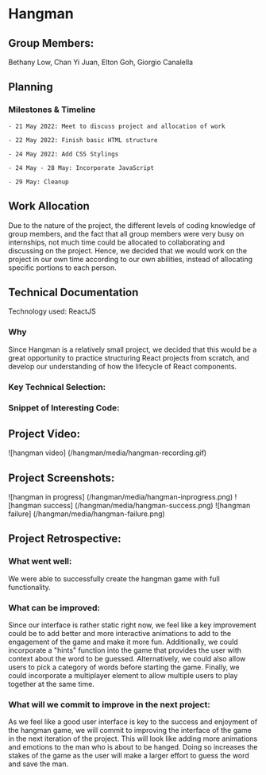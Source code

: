 # Hangman
## Group Members:
  Bethany Low, Chan Yi Juan, Elton Goh, Giorgio Canalella
  
##  Planning
###    Milestones & Timeline
    
    - 21 May 2022: Meet to discuss project and allocation of work
    
    - 22 May 2022: Finish basic HTML structure
    
    - 24 May 2022: Add CSS Stylings
    
    - 24 May - 28 May: Incorporate JavaScript
    
    - 29 May: Cleanup
  
##  Work Allocation
  
  Due to the nature of the project, the different levels of coding knowledge of group members, and the fact that all group members were very busy on internships, not much time could be allocated to collaborating and discussing on the project. Hence, we decided that we would work on the project in our own time according to our own abilities, instead of allocating specific portions to each person.
    
## Technical Documentation

Technology used: ReactJS

###  Why

Since Hangman is a relatively small project, we decided that this would be a great opportunity to practice structuring React projects from scratch, and develop our understanding of how the lifecycle of React components.
  
### Key Technical Selection:
  
### Snippet of Interesting Code:
  
## Project Video:
![hangman video] (/hangman/media/hangman-recording.gif)

## Project Screenshots:
![hangman in progress] (/hangman/media/hangman-inprogress.png)
![hangman success] (/hangman/media/hangman-success.png)
![hangman failure] (/hangman/media/hangman-failure.png)


 
## Project Retrospective:

###   What went well:
We were able to successfully create the hangman game with full functionality.

###   What can be improved:
Since our interface is rather static right now, we feel like a key improvement could be to add better and more interactive animations to add to the engagement of the game and make it more fun. Additionally, we could incorporate a "hints" function into the game that provides the user with context about the word to be guessed. Alternatively, we could also allow users to pick a category of words before starting the game. Finally, we could incorporate a multiplayer element to allow multiple users to play together at the same time.

###   What will we commit to improve in the next project:
As we feel like a good user interface is key to the success and enjoyment of the hangman game, we will commit to improving the interface of the game in the next iteration of the project. This will look like adding more animations and emotions to the man who is about to be hanged. Doing so increases the stakes of the game as the user will make a larger effort to guess the word and save the man. 
